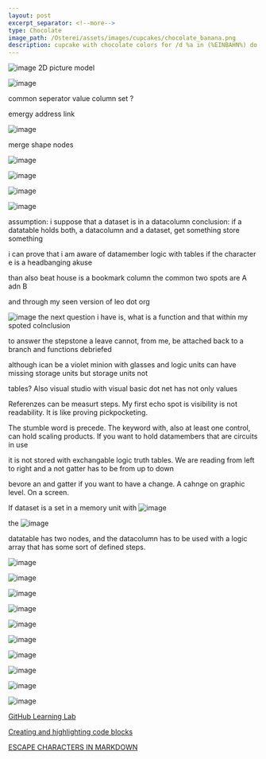 ```yaml
---
layout: post
excerpt_separator: <!--more-->
type: Chocolate
image_path: /Osterei/assets/images/cupcakes/chocolate_banana.png
description: cupcake with chocolate colors for /d %a in (%EINBAHN%) do dir /b %a
---
```

![image](https://user-images.githubusercontent.com/75255909/205431353-16090c42-091d-40e7-871b-e578f7097c14.png)
2D picture model

![image](https://user-images.githubusercontent.com/75255909/205606079-2272f331-b688-486b-b0b7-08dd0dcd277e.png)

common seperator value
column set       ?

emergy address link

![image](https://user-images.githubusercontent.com/75255909/205613697-d9f8948b-1a9f-4adf-8620-ab70880268c5.png)

merge shape nodes

![image](https://user-images.githubusercontent.com/75255909/205614143-0b6fa3f7-6c5d-444f-986f-aa1e07377eef.png)

![image](https://user-images.githubusercontent.com/75255909/205615582-7d62e859-14be-467a-a671-931b72631e3b.png)

![image](https://user-images.githubusercontent.com/75255909/205615842-c3b711dd-8d42-4218-95b0-eda357772ddc.png)

![image](https://user-images.githubusercontent.com/75255909/205616030-9273ca46-6355-4df2-9f1e-602239fe5d83.png)

assumption: i suppose that a dataset is in a datacolumn
conclusion: if a datatable holds both, a datacolumn and a dataset, get something store something

i can prove that i am aware of datamember logic with tables
if the character e is a headbanging akuse

than also beat house is a bookmark column
the common two spots are A adn B

and through my seen version of leo dot org

![image](https://user-images.githubusercontent.com/75255909/205618390-85efbf20-15f5-42f0-81cc-18db51cde373.png)
the next question i have is, what is a function and that within my spoted colnclusion

to answer the stepstone a leave cannot, from me, be attached back to a branch
and functions debriefed

although ican be a violet minion with glasses
and logic units can have missing storage units but storage units not

tables?
Also visual studio with visual basic dot net has not only values

Referenzes can be measurt steps. My first echo spot is visibility is not readability.
It is like proving pickpocketing.

The stumble word is precede. The keyword with, also at least one control, can hold scaling
products. If you want to hold datamembers that are circuits in use

it is not stored with exchangable logic truth tables.
We are reading from left to right and a not gatter has to be from up to down

bevore an and gatter if you want to have a change.
A cahnge on graphic level. On a screen.

If dataset is a set in a memory unit with
![image](https://user-images.githubusercontent.com/75255909/205624269-c4b5aafd-d26b-4a74-94ff-3ceb4f116107.png)

the
![image](https://user-images.githubusercontent.com/75255909/205624337-b6cb7b81-2a4d-43b5-8860-fadabaf91f08.png)

datatable has two nodes, and the datacolumn has to be used with a logic
array that has some sort of defined steps.

![image](https://user-images.githubusercontent.com/75255909/205681824-5b1b2024-8178-459d-a7c7-882bd8a05451.png)

![image](https://user-images.githubusercontent.com/75255909/205682752-f63d2780-8998-42b0-bf00-525489eb625e.png)

![image](https://user-images.githubusercontent.com/75255909/205684055-5a70e908-146c-48c9-b171-0b459ce293fb.png)

![image](https://user-images.githubusercontent.com/75255909/205684297-8733af1c-66de-45d2-8fd5-dfd742903e09.png)

![image](https://user-images.githubusercontent.com/75255909/205685862-0c09aa9c-cda2-4cf3-a50f-d8e1d8214e6e.png)

![image](https://user-images.githubusercontent.com/75255909/205694865-2d9ef365-e3f7-497c-888f-9e1b6e053832.png)

![image](https://user-images.githubusercontent.com/75255909/205695602-09a3d7e3-9b34-4d65-963b-e81e3e81efc9.png)

![image](https://user-images.githubusercontent.com/75255909/205695728-a9b80c3b-9f7a-4ef7-a7ea-56fa45762247.png)

![image](https://user-images.githubusercontent.com/75255909/205697559-872d384b-8a09-4172-b0cc-f5881dbe603a.png)

![image](https://user-images.githubusercontent.com/75255909/205698678-2f6d0803-5de4-4d8a-baa7-c33c7a717fc2.png)

[GitHub Learning Lab](https://github.com/apps/github-learning-lab)

[Creating and highlighting code blocks](https://docs.github.com/en/get-started/writing-on-github/working-with-advanced-formatting/creating-and-highlighting-code-blocks)

[ESCAPE CHARACTERS IN MARKDOWN](https://whatismarkdown.com/how-to-escape-markdown-characters/#:~:text=Markdown%20is%20not%20a%20new%20language%3B%20it%20is,common%20way%20is%20to%20use%20the%20backslash%20character.)
